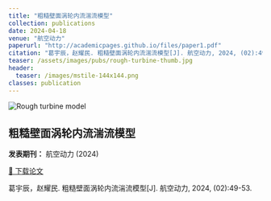 ```yaml
---
title: "粗糙壁面涡轮内流湍流模型"
collection: publications
date: 2024-04-18
venue: "航空动力"
paperurl: "http://academicpages.github.io/files/paper1.pdf"
citation: "葛宇辰，赵耀民. 粗糙壁面涡轮内流湍流模型[J]. 航空动力, 2024, (02):49-53."
teaser: /assets/images/pubs/rough-turbine-thumb.jpg
header:
  teaser: /images/mstile-144x144.png
classes: publication
---
```


<div class="pub-entry">
  <img src="{{ '/images/mstile-144x144.png' | relative_url }}" alt="Rough turbine model" class="pub-img">

  <div class="pub-info">
    <h2>粗糙壁面涡轮内流湍流模型</h2>
    <p><strong>发表期刊：</strong> 航空动力 (2024)</p>
    <p>
      <a href="{{ page.paperurl }}" class="btn btn-primary">📄 下载论文</a>
    </p>
    <p class="citation">
      葛宇辰，赵耀民. 粗糙壁面涡轮内流湍流模型[J]. 航空动力, 2024, (02):49-53.
    </p>
  </div>
</div>